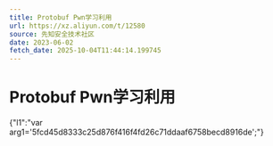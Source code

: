 ```yaml
---
title: Protobuf Pwn学习利用
url: https://xz.aliyun.com/t/12580
source: 先知安全技术社区
date: 2023-06-02
fetch_date: 2025-10-04T11:44:14.199745
---
```


# Protobuf Pwn学习利用

{"l1":"var arg1='5fcd45d8333c25d876f416f4fd26c71ddaaf6758becd8916de';"}